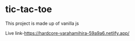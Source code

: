 # tic-tac-toe

This project is made up of vanilla js

Live link-https://hardcore-varahamihira-59a9a6.netlify.app/
